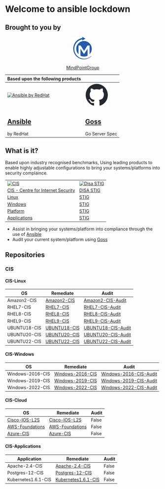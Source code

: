 # Welcome to ansible lockdown

## Brought to you by

<center>
<img src="images/mindpoint_logo.png" width="75" height="75" alt="MindPointGroup"/>

[MindPointGroup]

</center>

|Based upon the following products||
|--|--|
|[<img src="https://www.ansible.com/hubfs/Logo-Red_Hat-Ansible-A-Reverse-SVG.svg" width="150" height="150" alt="Ansible by RedHat" />](https://www.ansible.com)|[<img src="images/github-mark.png" width="75" height="75" alt="Github hosted goss" />](http://goss.rocks)|
|<h2>[Ansible]</h2>by RedHat <br>|<h2>[Goss]</h2>Go Server Spec<br>|

## What is it?

Based upon industry recognised benchmarks, Using leading products to enable highly adjustable configurations to bring your systems/platforms into security complaince.

|||
|--|--|
|[<img src="https://www.cisecurity.org/-/media/project/cisecurity/cisecurity/data/media/img/cis-logo.png?h=86&iar=0&w=300&rev=cab111cd442d438e9a25aad90b81bcfe&hash=864E27F8A942D9677949C871231E0E2F" alt="CIS" />](https://www.cisecurity.org/cis-benchmarks)|[<img src="https://www.eiutah.com/wp-content/uploads/2015/10/DISA-1024x1024.png" width="100" height="100" alt="Disa STIG" />](https://public.cyber.mil/stigs/)|
|[CIS - Centre for Internet Security]|[DISA STIG]|
|[Linux](#CIS-Linux)|[STIG](#Linux)|
|[Windows](#CIS-Windows)|[STIG](#Linux)|
|[Platform](#CIS-Platform)|[STIG](#Linux)|
|[Applications](#CIS-Applications)|[STIG](#Linux)|

- Assist in bringing your systems/platform into compliance through the use of [Ansible]
- Audit your current system/platform using [Goss]

## Repositories

### CIS

#### CIS-Linux

|OS|Remediate|Audit|
|--|--|--|
|Amazon2-CIS|[Amazon2-CIS]|[Amazon2-CIS-Audit]|
|RHEL7-CIS|[RHEL7-CIS]|[RHEL7-CIS-Audit]|
|RHEL8-CIS|[RHEL8-CIS]|[RHEL8-CIS-Audit]|
|RHEL9-CIS|[RHEL9-CIS]|[RHEL9-CIS-Audit]|
|UBUNTU18-CIS|[UBUNTU18-CIS]|[UBUNTU18-CIS-Audit]|
|UBUNTU20-CIS|[UBUNTU20-CIS]|[UBUNTU20-CIS-Audit]|
|UBUNTU22-CIS|[UBUNTU22-CIS]|[UBUNTU22-CIS-Audit]|

#### CIS-Windows

|OS|Remediate|Audit|
|--|--|--|
|Windows-2016-CIS|[Windows-2016-CIS]|[Windows-2016-CIS-Audit]|
|Windows-2019-CIS|[Windows-2019-CIS]|[Windows-2019-CIS-Audit]|
|Windows-2022-CIS|[Windows-2022-CIS]|[Windows-2022-CIS-Audit]|

#### CIS-Cloud

|OS|Remediate|Audit|
|--|--|--|
|[Cisco-IOS-L2S]|[Cisco-IOS-L2S]|False|
|[AWS-Foundations]|[AWS-Foundations]|False|
|[Azure-CIS]|[Azure-CIS]|False|

#### CIS-Applications

|Application|Remediate|Audit|
|--|--|--|
|Apache-2.4-CIS|[Apache-2.4-CIS]|False|
|Postgres-12-CIS|[Postgres-12-CIS]|False|
|Kubernetes1.6.1-CIS|[Kubernetes1.6.1-CIS]|False|

<!---
Following entries used for consistent links across the document
--->
[ansible]: https://www.ansible.com
[CIS - Centre for Internet Security]: https://www.cisecurity.org
[DISA STIG]: https://public.cyber.mil/stigs
[GOSS]: https://goss.rocks
[MindPointGroup]: https://mindpointgroup.com

<!---
CIS Repo links
--->

[Amazon2-CIS]: https://github.com/ansible-lockdown/AMAZON2-CIS
[Amazon2-CIS-Audit]: https://github.com/ansible-lockdown/AMAZON2-CIS-Audit
[RHEL7-CIS]: https://github.com/ansible-lockdown/RHEL7-CIS
[RHEL7-CIS-Audit]: https://github.com/ansible-lockdown/RHEL7-CIS-Audit
[RHEL8-CIS]: https://github.com/ansible-lockdown/RHEL8-CIS
[RHEL8-CIS-Audit]: https://github.com/ansible-lockdown/RHEL8-CIS-Audit
[RHEL9-CIS]: https://github.com/ansible-lockdown/RHEL9-CIS
[RHEL9-CIS-Audit]: https://github.com/ansible-lockdown/RHEL9-CIS-Audit
[UBUNTU18-CIS]: https://github.com/ansible-lockdown/UBUNTU18-CIS
[UBUNTU18-CIS-Audit]: https://github.com/ansible-lockdown/UBUNTU18-CIS-Audit
[UBUNTU20-CIS]: https://github.com/ansible-lockdown/UBUNTU20-CIS
[UBUNTU20-CIS-Audit]: https://github.com/ansible-lockdown/UBUNTU20-CIS-Audit
[UBUNTU22-CIS]: https://github.com/ansible-lockdown/UBUNTU20-CIS
[UBUNTU22-CIS-Audit]: https://github.com/ansible-lockdown/UBUNTU20-CIS-Audit

[Windows-2016-CIS]: https://github.com/ansible-lockdown/Windows-2016-CIS
[Windows-2016-CIS-Audit]: https://github.com/ansible-lockdown/Windows-2016-CIS-Audit
[Windows-2019-CIS]: https://github.com/ansible-lockdown/Windows-2019-CIS
[Windows-2019-CIS-Audit]: https://github.com/ansible-lockdown/Windows-2019-CIS-Audit
[Windows-2022-CIS]: https://github.com/ansible-lockdown/Windows-2022-CIS
[Windows-2022-CIS-Audit]: https://github.com/ansible-lockdown/Windows-2022-CIS-Audit

[Cisco-IOS-L2S]: https://github.com/ansible-lockdown/CISCO-IOS-L2S-STIG
[AWS-Foundations]: https://github.com/ansible-lockdown/AWS-FOUNDATIONS-CIS
[Azure-CIS]: https://github.com/ansible-lockdown/AZURE-CIS

[Apache-2.4-CIS]: https://github.com/ansible-lockdown/APACHE-2.4-CIS
[Postgres-12-CIS]: https://github.com/ansible-lockdown/POSTGRES-12-CIS
[Kubernetes1.6.1-CIS]: https://github.com/ansible-lockdown/Kubernetes1.6.1-CIS
